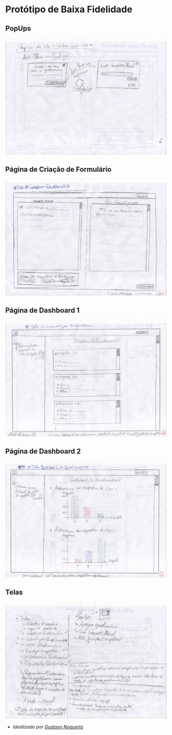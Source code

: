 # Protótipo de Baixa Fidelidade

## PopUps
![PopUps](../Imagens/PrototipoBaixaFidelidade/PopUps-1.jpg)

## Página de Criação de Formulário
![Prototipo página 1](../Imagens/PrototipoBaixaFidelidade/PrototipoPagina1.jpg)

## Página de Dashboard 1
![](../Imagens/PrototipoBaixaFidelidade/PrototipoPagina2.jpg)

## Página de Dashboard 2
![Prototipo página 3](../Imagens/PrototipoBaixaFidelidade/PrototipoPagina3.jpg)

## Telas
![Telas](../Imagens/PrototipoBaixaFidelidade/Telas.jpg)

* _Idealizado por [Gustavo Nogueira](https://github.com/Gustavo-Nogueira)_
